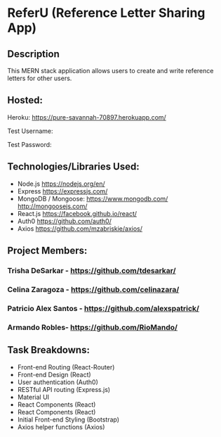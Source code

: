 # ReferU (Reference Letter Sharing App)

## Description
This MERN stack application allows users to create and write reference letters for other users.

## Hosted:
Heroku: <https://pure-savannah-70897.herokuapp.com/>

Test Username: 

Test Password: 

## Technologies/Libraries Used:
* Node.js <https://nodejs.org/en/>
* Express <https://expressjs.com/>
* MongoDB / Mongoose: <https://www.mongodb.com/> <http://mongoosejs.com/>
* React.js <https://facebook.github.io/react/>
* Auth0 <https://github.com/auth0/>
* Axios <https://github.com/mzabriskie/axios/>

## Project Members: 
### Trisha DeSarkar - <https://github.com/tdesarkar/>
### Celina Zaragoza - <https://github.com/celinazara/>
### Patricio Alex Santos - <https://github.com/alexspatrick/>
### Armando Robles- <https://github.com/RioMando/>

## Task Breakdowns:
* Front-end Routing (React-Router)
* Front-end Design  (React)
* User authentication (Auth0)
* RESTful API routing (Express.js)
* Material UI
* React Components (React)
* React Components (React)
* Initial Front-end Styling (Bootstrap)
* Axios helper functions (Axios)

